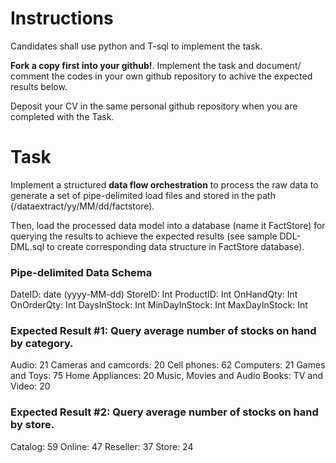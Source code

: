 # Instructions
Candidates shall use python and T-sql to implement the task.

**Fork a copy first into your github!**. Implement the task and document/ comment the codes in your own github repository to achive the expected results below.

Deposit your CV in the same personal github repository when you are completed with the Task.

# Task
Implement a structured **data flow orchestration** to process the raw data to generate a set of pipe-delimited load files and stored in the path (/dataextract/yy/MM/dd/factstore).

Then, load the processed data model into a database (name it FactStore) for querying the results to achieve the expected results (see sample DDL-DML.sql to create corresponding data structure in FactStore database).

### Pipe-delimited Data Schema
DateID: date (yyyy-MM-dd)
StoreID: Int
ProductID: Int
OnHandQty: Int
OnOrderQty: Int
DaysInStock: Int
MinDayInStock: Int
MaxDayInStock: Int

### Expected Result #1: Query average number of stocks on hand by category.
Audio: 21
Cameras and camcords: 20
Cell phones: 62
Computers: 21
Games and Toys: 75
Home Appliances: 20
Music, Movies and Audio Books:
TV and Video: 20

### Expected Result #2: Query average number of stocks on hand by store.
Catalog: 59
Online: 47
Reseller: 37
Store: 24

